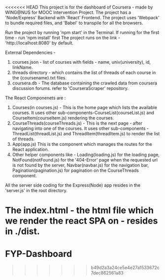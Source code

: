 <<<<<<< HEAD
This project is for the dashboard of Coursera - made by WING@NUS for MOOC Intervention Project.
The project has a 'Node/Express' Backend with 'React' Frontend.
The project uses 'Webpack' to bundle required files, and 'Babel' to transpile for all the browsers.

Run the project by running 'npm start' in the Terminal.
If running for the first time - run 'npm install' first
The project runs on the link - 'http://localhost:8080' by default.

External Dependencies -<br>
1. courses.json - list of courses with fields - name, univ(university), id, linkName. <br>
2. threads directory - which contains the list of threads of each course in the {coursename}.txt files.<br>
3. coursera.db - The database containing the crawled data from coursera discussion forums. refer to 'CourseraScraper' repository.<br>

The React Componenets are :<br>
1. Courses(in courses.js) - This is the home page which lists the available courses. It uses other sub-components-CourseList(courseList.js) and CourseItem(courseItem.js) rendering the courses.<br>
2. CourseThreads(courseThreads.js) - This is the next page - after navigating into one of the courses. It uses other sub-components - ThreadList(threadList.js) and ThreadItem(threadItem.js) to render the list of threads.<br>
3. App(app.js) This is the component which manages the routes for the React application.<br>
4. Other helper components like - Loading(loading.js) for the loading page, NotFound(notFound.js) for the '404-Error' page when the requested url is not found by the server, Navbar(navbar.js) for the navigation bar, Pagination(pagination.js) for pagination on the CourseThreads component.<br>

All the server side coding for the Express(Node) app resides in the 'server.js' in the root directory.

The index.html - the html file which we render the react SPA on - resides in ./dist.
=======
# FYP-Dashboard
>>>>>>> b49d2a3a24ce5e4e27a1533672c7dec862561a83

